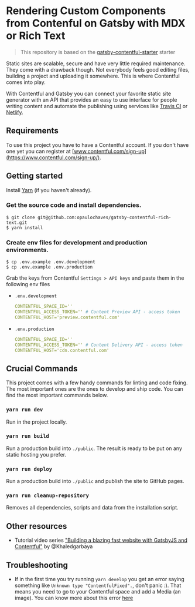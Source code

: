 # Rendering Custom Components from Contenful on Gatsby with MDX or Rich Text

> This repository is based on the [gatsby-contentful-starter](https://github.com/contentful-userland/gatsby-contentful-starter) starter

Static sites are scalable, secure and have very little required maintenance. They come with a drawback though. Not everybody feels good editing files, building a project and uploading it somewhere. This is where Contentful comes into play.

With Contentful and Gatsby you can connect your favorite static site generator with an API that provides an easy to use interface for people writing content and automate the publishing using services like [Travis CI](https://travis-ci.org/) or [Netlify](https://www.netlify.com/).

## Requirements

To use this project you have to have a Contentful account. If you don't have one yet you can register at [www.contentful.com/sign-up](https://www.contentful.com/sign-up/).

## Getting started

Install [Yarn](https://yarnpkg.com/en/docs/install) (if you haven't already).

### Get the source code and install dependencies.

```
$ git clone git@github.com:opaulochaves/gatsby-contentful-rich-text.git
$ yarn install
```

### Create env files for development and production environments.

```
$ cp .env.example .env.development
$ cp .env.example .env.production
```

Grab the keys from Contentful `Settings > API keys` and paste them in the following env files

- `.env.development`

  ```yaml
  CONTENTFUL_SPACE_ID=''
  CONTENTFUL_ACCESS_TOKEN='' # Content Preview API - access token
  CONTENTFUL_HOST='preview.contentful.com'
  ```

- `.env.production`

  ```yaml
  CONTENTFUL_SPACE_ID=''
  CONTENTFUL_ACCESS_TOKEN='' # Content Delivery API - access token
  CONTENTFUL_HOST='cdn.contentful.com'
  ```

## Crucial Commands

This project comes with a few handy commands for linting and code fixing. The most important ones are the ones to develop and ship code. You can find the most important commands below.

### `yarn run dev`

Run in the project locally.

### `yarn run build`

Run a production build into `./public`. The result is ready to be put on any static hosting you prefer.

### `yarn run deploy`

Run a production build into `./public` and publish the site to GitHub pages.

### `yarn run cleanup-repository`

Removes all dependencies, scripts and data from the installation script.

## Other resources

- Tutorial video series ["Building a blazing fast website with GatsbyJS and Contentful"](https://www.youtube.com/watch?v=Ek4o40w1tH4&list=PL8KiuH6vpACV-F7jXribe4YveGBhBeG9A) by @Khaledgarbaya

## Troubleshooting

- If in the first time you try running `yarn develop` you get an error saying something like `Unknown type "ContentfulFixed".`, don't panic :). That means you need to go to your Contentful space and add a Media (an image). You can know more about this error [here](https://github.com/gatsbyjs/gatsby/issues/16455#issuecomment-520720499)
